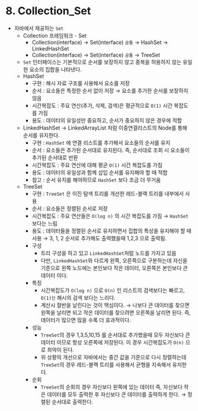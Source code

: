 # 8. Collection_Set

- 자바에서 제공하는 `Set`
    - Collection 프레임워크 - Set
        - Collection(interface) → Set(interface) `공통` → HashSet → LinkedHashSet
        - Collection(interface) → Set(interface) `공통` → TreeSet
    - `Set` 인터페이스는 기본적으로 순서를 보장하지 않고 중복을 허용하지 않는 유일한 요소의 집합을 나타낸다.
    - HashSet
        - 구현 : 해시 자료 구조를 사용해서 요소를 저장
        - 순서 : 요소들은 특정한 순서 없이 저장 → 요소를 추가한 순서를 보장하지 않음
        - 시간복잡도 : 주요 연산(추가, 삭제, 검색)은 평균적으로 `O(1)` 시간 복잡도를 가짐
        - 용도 : 데이터의 유일성만 중요하고, 순서가 중요하지 않은 경우에 적합
    - LinkedHashSet → LinkedArrayList 처럼 이중연결리스트의 Node를 통해 순서를 유지한다.
        - 구현 : `HashSet` 에 연결 리스트를 추가해서 요소들의 순서를 유지
        - 순서 : 요소들은 추가된 순서대로 유지된다. 즉, 순서대로 조회 시 요소들이 추가된 순서대로 반환
        - 시간복잡도 : 주요 연산에 대해 평균 `O(1)` 시간 복잡도를 가짐
        - 용도 : 데이터의 유일성과 함께 삽입 순서를 유지해야 할 때 적합
        - 참고 : 순서 유지를 해야하므로 `HashSet` 보다 조금 더 무거움
    - TreeSet
        - 구현 : `TreeSet` 은 이진 탐색 트리를 개선한 레드-블랙 트리를 내부에서 사용
        - 순서 : 요소들은 정렬된 순서로 저장
        - 시간복잡도 : 주요 연산들은 `O(log n)` 의 시간 복잡도를 가짐 → `HashSet`보다는 느림
        - 용도 :  데이터들을 정렬된 순서로 유지하면서 집합의 특성을 유지해야 할 때 사용 → 3, 1, 2 순서로 추가해도 출력했을때 1,2,3 으로 출력됨.
        - 구성
            - 트리 구성을 하고 있고 `LinkedHashSet`처럼 노드를 가지고 있음
            - 다만, `LinkedHashSet`와 다르게 왼쪽, 오른쪽으로 구분하는데 자신을 기준으로 왼쪽 노드에는 본인보다 작은 데이터, 오른쪽은 본인보다 큰 데이터 이다.
        - 특징
            - 시간복잡도가 `O(log n)` 으로 `O(n)` 인 리스트의 검색보다는 빠르고, `O(1)인` 해시의 검색 보다는 느리다.
            - 계산시 절반을 날린다는 것이 핵심이다. → 나보다 큰 데이터를 찾으면 왼쪽을 날리면 되고 작은 데이터를 찾으려면 오른쪽을 날리면 된다. 즉, 데이터가 많으면 많을 수록 더 효과적이다.
        - 성능
            - `TreeSet`의 경우 1,3,5,10,15 를 순서대로 추가했을때 모두 자신보다 큰 데이터 이므로 항상 오른쪽에 저장된다. 이 경우 시간복잡도가 `O(n)` 으로 최악이 된다.
            - 위 상황의 개선으로 자바에서는 중간 값을 기준으로 다시 정렬하는데 `TreeSet`의 경우 레드-블랙 트리를 사용해서 균형을 지속해서 유지한다.
        - 순회
            - `TreeSet`의 순회의 경우 자신보다 왼쪽에 있는 데이터 즉, 자신보다 작은 데이터를 모두 출력한 후 자신보다 큰 데이터를 출력하게 한다. → 정렬된 순서대로 출력한다.